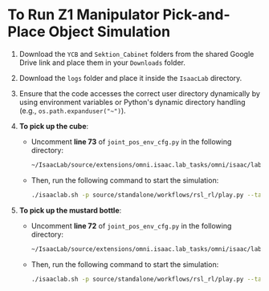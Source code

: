 # To Run Z1 Manipulator Pick-and-Place Object Simulation

1. Download the `YCB` and `Sektion_Cabinet` folders from the shared Google Drive link and place them in your `Downloads` folder.

2. Download the `logs` folder and place it inside the `IsaacLab` directory.

3. Ensure that the code accesses the correct user directory dynamically by using environment variables or Python's dynamic directory handling (e.g., `os.path.expanduser("~")`).

4. **To pick up the cube**:
   - Uncomment **line 73** of `joint_pos_env_cfg.py` in the following directory:
     ```bash
     ~/IsaacLab/source/extensions/omni.isaac.lab_tasks/omni/isaac/lab_tasks/manager_based/manipulation/z1_lift_from_drawer/config/z1
     ```
   - Then, run the following command to start the simulation:
     ```bash
     ./isaaclab.sh -p source/standalone/workflows/rsl_rl/play.py --task Isaac-Lift-Cube-from-drawer-Z1-v0 --num_envs 16 --load_run 2024-09-20_16-45-10_cube_1500
     ```

5. **To pick up the mustard bottle**:
   - Uncomment **line 72** of `joint_pos_env_cfg.py` in the following directory:
     ```bash
     ~/IsaacLab/source/extensions/omni.isaac.lab_tasks/omni/isaac/lab_tasks/manager_based/manipulation/z1_lift_from_drawer/config/z1
     ```
   - Then, run the following command to start the simulation:
     ```bash
     ./isaaclab.sh -p source/standalone/workflows/rsl_rl/play.py --task Isaac-Lift-Cube-from-drawer-Z1-v0 --num_envs 16 --load_run 2024-09-20_18-15-07_mustard
